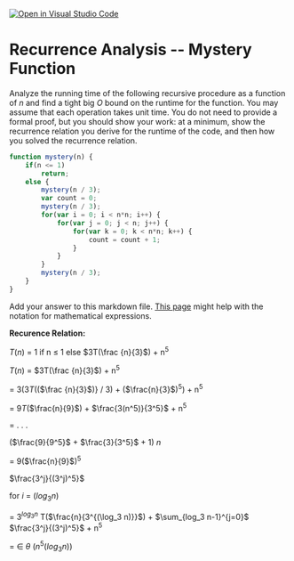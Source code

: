 [![Open in Visual Studio Code](https://classroom.github.com/assets/open-in-vscode-718a45dd9cf7e7f842a935f5ebbe5719a5e09af4491e668f4dbf3b35d5cca122.svg)](https://classroom.github.com/online_ide?assignment_repo_id=12094428&assignment_repo_type=AssignmentRepo)
# Recurrence Analysis -- Mystery Function

Analyze the running time of the following recursive procedure as a function of
$n$ and find a tight big $O$ bound on the runtime for the function. You may
assume that each operation takes unit time. You do not need to provide a formal
proof, but you should show your work: at a minimum, show the recurrence relation
you derive for the runtime of the code, and then how you solved the recurrence
relation.

```javascript
function mystery(n) {
    if(n <= 1)
        return;
    else {
        mystery(n / 3);
        var count = 0;
        mystery(n / 3);
        for(var i = 0; i < n*n; i++) {
            for(var j = 0; j < n; j++) {
                for(var k = 0; k < n*n; k++) {
                    count = count + 1;
                }
            }
        }
        mystery(n / 3);
    }
}
```

Add your answer to this markdown file. [This
page](https://docs.github.com/en/get-started/writing-on-github/working-with-advanced-formatting/writing-mathematical-expressions)
might help with the notation for mathematical expressions.

**Recurence Relation:**

$T(n)$ = $1$ if n $\leq$ 1 else $3T(\frac {n}{3}$) + n<sup>5</sup>

$T(n)$ = $3T(\frac {n}{3}$) + n<sup>5</sup>

=  $3$($3T$(($\frac {n}{3}$)} / 3) + ($\frac{n}{3}$)<sup>5</sup>) + n<sup>5</sup>

=  $9T$($\frac{n}{9}$) + $\frac{3(n^5)}{3^5}$ + n<sup>5</sup>

=  . . . 

($\frac{9}{9^5}$ + $\frac{3}{3^5}$ + 1) $n$

= 9($\frac{n}{9}$)<sup>5</sup>

$\frac{3^j}{(3^j)^5}$

for $i$ = $(log_3 n)$

= 3<sup>$log_3n$</sup> T($\frac{n}{3^{(\log_3 n)}}$) + $\sum_{log_3 n-1}^{j=0}$ $\frac{3^j}{(3^j)^5}$ + n<sup>5</sup>

= $\in$ $\theta$ $(n^5 (log_3 n))$


